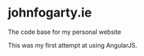 # johnfogarty.ie
The code base for my personal website

This was my first attempt at using AngularJS.
